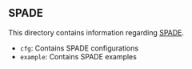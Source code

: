 ## SPADE ##

This directory contains information regarding [SPADE](https://github.com/ashish-gehani/SPADE/wiki).

* `cfg`: Contains SPADE configurations
* `example`: Contains SPADE examples

